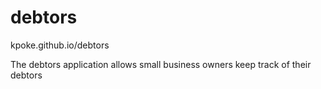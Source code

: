 # debtors

kpoke.github.io/debtors

The debtors application allows small business owners keep track of their debtors


